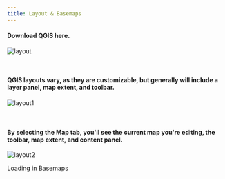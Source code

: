 ```yaml
---
title: Layout & Basemaps
---
```


#### Download QGIS here. 
![layout](/arcgis-online/img/homepage.jpg)

<br>

#### QGIS layouts vary, as they are customizable, but generally will include a layer panel, map extent, and toolbar.
![layout1](/arcgis-online/img/content_page.jpg)

<br>

#### By selecting the Map tab, you'll see the current map you're editing, the toolbar, map extent, and content panel. 
![layout2](/arcgis-online/img/map.jpg)

Loading in Basemaps
